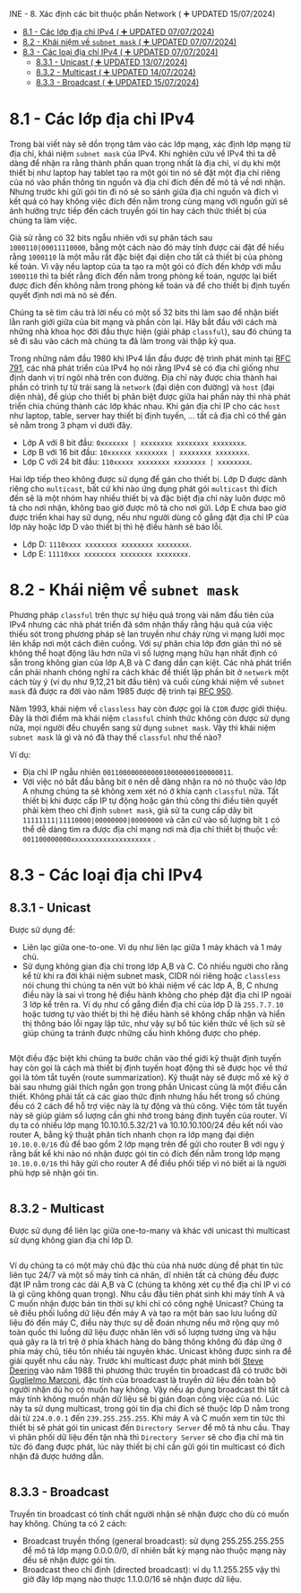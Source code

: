 INE - 8. Xác định các bit thuộc phần Network ( :heavy_plus_sign: UPDATED 15/07/2024)

- [8.1 - Các lớp địa chỉ IPv4 ( :heavy_plus_sign: UPDATED 07/07/2024)](#ine_8_ipv4_address_classes)
- [8.2 - Khái niệm về `subnet mask` ( :heavy_plus_sign: UPDATED 07/07/2024)](#ine_8_subnet_mask)
- [8.3 - Các loại địa chỉ IPv4 ( :heavy_plus_sign: UPDATED 07/07/2024)](#ine_8_ipv4_address_types)
    - [8.3.1 - Unicast ( :heavy_plus_sign: UPDATED 13/07/2024)](#ine_8_unicast)
    - [8.3.2 - Multicast ( :heavy_plus_sign: UPDATED 14/07/2024)](#ine_8_multicast)
    - [8.3.3 - Broadcast ( :heavy_plus_sign: UPDATED 15/07/2024)](#ine_8_broadcast)

# <a name="ine_8_ipv4_address_classes"></a>8.1 - Các lớp địa chỉ IPv4

Trong bài viết này sẽ dồn trọng tâm vào các lớp mạng, xác định lớp mạng từ địa chỉ, khái niệm `subnet mask` của IPv4. Khi nghiên cứu về IPv4 thì ta dễ dàng để nhận ra rằng thành phần quan trọng nhất là địa chỉ, ví dụ khi một thiết bị như laptop hay tablet tạo ra một gói tin nó sẽ đặt một địa chỉ riêng của nó vào phần thông tin nguồn và địa chỉ đích đến để mô tả về nơi nhận. Nhưng trước khi gửi gói tin đi nó sẽ so sánh giữa địa chỉ nguồn và đích vì kết quả có hay không việc đích đến nằm trong cùng mạng với nguồn gửi sẽ ảnh hưởng trực tiếp đến cách truyền gói tin hay cách thức thiết bị của chúng ta làm việc.

Giả sử rằng có 32 bits ngẫu nhiên với sự phân tách sau `1000110|00011110000`, bằng một cách nào đó máy tính được cài đặt để hiểu rằng `1000110` là một mẫu rất đặc biệt đại diện cho tất cả thiết bị của phòng kế toán. Vì vậy nếu laptop của ta tạo ra một gói có đích đến khớp với mẫu `1000110` thì ta biết rằng đích đến nằm trong phòng kế toán, ngược lại biết được đích đến không nằm trong phòng kế toán và để cho thiết bị định tuyến quyết định nơi mà nó sẽ đến.

Chúng ta sẽ tìm câu trả lời nếu có một số 32 bits thì làm sao để nhận biết lằn ranh giới giữa của bit mạng và phần còn lại. Hãy bắt đầu với cách mà những nhà khoa học đời đầu thực hiện (giải pháp `classful`), sau đó chúng ta sẽ đi sâu vào cách mà chúng ta đã làm trong vài thập kỷ qua.

Trong những năm đầu 1980 khi IPv4 lần đầu được đệ trình phát minh tại [RFC 791](https://datatracker.ietf.org/doc/html/rfc791), các nhà phát triển của IPv4 họ nói rằng IPv4 sẽ có địa chỉ giống như định danh vị trí ngôi nhà trên con đường. Địa chỉ này được chia thành hai phần có trình tự từ trái sang là `network` (đại diện con đường) và `host` (đại diện nhà), để giúp cho thiết bị phân biệt được giữa hai phần này thì nhà phát triển chia chúng thành các lớp khác nhau. Khi gán địa chỉ IP cho các `host` như laptop, table, server hay thiết bị định tuyến, ... tất cả địa chỉ có thể gán sẽ nằm trong 3 phạm vi dưới đây.

- Lớp A với 8 bit đầu: `0xxxxxxx | xxxxxxxx xxxxxxxx xxxxxxxx`.
- Lớp B với 16 bit đầu: `10xxxxxx xxxxxxxx | xxxxxxxx xxxxxxxx`.
- Lớp C với 24 bit đầu: `110xxxxx xxxxxxxx xxxxxxxx | xxxxxxxx`.

Hai lớp tiếp theo không được sử dụng để gán cho thiết bị. Lớp D được dành riêng cho `multicast`, bất cứ khi nào ứng dụng phát gói `multicast` thì đích đến sẽ là một nhóm hay nhiều thiết bị và đặc biệt địa chỉ này luôn được mô tả cho nơi nhận, không bao giờ được mô tả cho nơi gửi. Lớp E chưa bao giờ được triển khai hay sử dụng, nếu như người dùng cố gắng đặt địa chỉ IP của lớp này hoặc lớp D vào thiết bị thì hệ điều hành sẽ báo lỗi.

- Lớp D: `1110xxxx xxxxxxxx xxxxxxxx xxxxxxxx`.
- Lớp E: `11110xxx xxxxxxxx xxxxxxxx xxxxxxxx`.
    
# <a name="ine_8_subnet_mask"></a>8.2 - Khái niệm về `subnet mask`

Phương pháp `classful` trên thực sự hiệu quả trong vài năm đầu tiên của IPv4 nhưng các nhà phát triển đã sớm nhận thấy rằng hậu quả của việc thiếu sót trong phương pháp sẽ lan truyền như cháy rừng vì mạng lưới mọc lên khắp nơi một cách điên cuồng. Với sự phân chia lớp đơn giản thì nó sẽ không thể hoạt động lâu hơn nữa vì số lượng mạng hữu hạn nhất định có sẵn trong không gian của lớp A,B và C đang dần cạn kiệt. Các nhà phát triển cần phải nhanh chóng nghĩ ra cách khác để thiết lập phần bit ở `network` một cách tùy ý (ví dụ như 9,12,21 bit đầu tiên) và cuối cùng khái niệm về `subnet mask` đã được ra đời vào năm 1985 được đệ trình tại [RFC 950](https://datatracker.ietf.org/doc/html/rfc950).

Năm 1993, khái niệm về `classless` hay còn được gọi là `CIDR` được giới thiệu. Đây là thời điểm mà khái niệm `classful` chính thức không còn được sử dụng nữa, mọi người đều chuyển sang sử dụng `subnet mask`. Vậy thì khái niệm `subnet mask` là gì và nó đã thay thế `classful` như thế nào?

Ví dụ:

- Địa chỉ IP ngẫu nhiên `00110000000000010000000100000011`.
- Với việc nó bắt đầu bằng bit `0` nên dễ dàng nhận ra nó nó thuộc vào lớp A nhưng chúng ta sẽ không xem xét nó ở khía cạnh `classful` nữa. Tất thiết bị khi được cấp IP tự động hoặc gán thủ công thì điều tiên quyết phải kèm theo chỉ định `subnet mask`, giả sử ta cung cấp dãy bit `11111111|11110000|00000000|00000000` và căn cứ vào số lượng bit `1` có thể dễ dàng tìm ra được địa chỉ mạng nơi mà địa chỉ thiết bị thuộc về: `001100000000xxxxxxxxxxxxxxxxxxxx` .

# <a name="ine_8_ipv4_address_types"></a>8.3 - Các loại địa chỉ IPv4

## <a name="ine_8_unicast"></a>8.3.1 - Unicast

Được sử dụng để:
- Liên lạc giữa one-to-one. Ví dụ như liên lạc giữa 1 máy khách và 1 máy chủ.
- Sử dụng không gian địa chỉ trong lớp A,B và C. Có nhiều người cho rằng kể từ khi ra đời khái niệm subnet mask, CIDR nói riêng hoặc `classless` nói chung thì chúng ta nên vứt bỏ khái niệm về các lớp A, B, C nhưng điều này là sai vì trong hệ điều hành không cho phép đặt địa chỉ IP ngoài 3 lớp kể trên ra. Ví dụ như cố gắng điền địa chỉ của lớp D là `255.7.7.10` hoặc tương tự vào thiết bị thì hệ điều hành sẽ không chấp nhận và hiển thị thông báo lỗi ngay lập tức, như vậy sự bổ túc kiến thức về lịch sử sẽ giúp chúng ta tránh được những cấu hình không được cho phép.

<div style="text-align:center"><img src="../images/ine_38_basically_unicast.png" alt/></div>

Một điều đặc biệt khi chúng ta bước chân vào thế giới kỹ thuật định tuyến hay còn gọi là cách mà thiết bị định tuyến hoạt động thì sẽ được học về thứ gọi là tóm tắt tuyến (route summarization). Kỹ thuật này sẽ được mổ xẻ kỹ ở bài sau nhưng giải thích ngắn gọn trong phần Unicast cũng là một điều cần thiết. Không phải tất cả các giao thức định nhưng hầu hết trong số chúng đều có 2 cách để hỗ trợ việc này là tự động và thủ công. Việc tóm tắt tuyến này sẽ giúp giảm số lượng cần ghi nhớ trong bảng định tuyến của router. Ví dụ ta có nhiều lớp mạng 10.10.10.5.32/21 và 10.10.10.100/24 đều kết nối vào router A, bằng kỹ thuật phân tích nhanh chọn ra lớp mạng đại diện `10.10.0.0/16` đủ để bao gồm 2 lớp mạng trên để gửi cho router B với ngụ ý rằng bất kể khi nào nó nhận được gói tin có đích đến nằm trong lớp mạng `10.10.0.0/16` thì hãy gửi cho router A để điều phối tiếp vì nó biết ai là người phù hợp sẽ nhận gói tin.

<div style="text-align:center"><img src="../images/ine_37_basically_routing_sumarization.png" alt/></div>

## <a name="ine_8_multicast"></a>8.3.2 - Multicast

Được sử dụng để liên lạc giữa one-to-many và khác với unicast thì multicast sử dụng không gian địa chỉ lớp D.

<div style="text-align:center"><img src="../images/ine_39_basically_multicast.png" alt/></div>

Ví dụ chúng ta có một máy chủ đặc thù của nhà nước dùng để phát tin tức liên tục 24/7 và một số máy tính cá nhân, dĩ nhiên tất cả chúng đều được đặt IP nằm trong các dải A,B và C (chúng ta không xét cụ thể địa chỉ IP vì có là gì cũng không quan trọng). Nhu cầu đầu tiên phát sinh khi máy tính A và C muốn nhận được bản tin thời sự khi chỉ có công nghệ Unicast? Chúng ta sẽ điều phối luồng dữ liệu đến máy A và tạo ra một bản sao lưu luồng dữ liệu đó đến máy C, điều này thực sự dễ đoán nhưng nếu mở rộng quy mô toàn quốc thì luồng dữ liệu được nhân lên với số lượng tương ứng và hậu quả gây ra là trì trệ ở phía khách hàng do băng thông không đủ đáp ứng ở phía máy chủ, tiêu tốn nhiều tài nguyên khác. Unicast không được sinh ra để giải quyết nhu cầu này. Trước khi multicast được phát minh bởi [Steve Deering](https://en.wikipedia.org/wiki/Steve_Deering) vào năm 1988 thì phương thức truyền tin broadcast đã có trước bởi [Guglielmo Marconi](https://www.bbc.com/news/uk-england-somerset-61327062), đặc tính của broadcast là truyền dữ liệu đến toàn bộ người nhận dù họ có muốn hay không. Vậy nếu áp dụng broadcast thì tất cả máy tính không muốn nhận dữ liệu sẽ bị gián đoạn công việc của nó. Lúc này ta sử dụng multicast, trong gói tin địa chỉ đích sẽ thuộc lớp D nằm trong dải từ `224.0.0.1` đến `239.255.255.255`. Khi máy A và C muốn xem tin tức thì thiết bị sẽ phát gói tin unicast đến `Directory Server` để mô tả nhu cầu. Thay vì phân phối dữ liệu đến tận nhà thì `Directory Server` sẽ cho địa chỉ mà tin tức đó đang được phát, lúc này thiết bị chỉ cần gửi gói tin multicast có đích nhận đã được hướng dẫn.

<div style="text-align:center"><img src="../images/ine_40_multicast_example.png" alt/></div>

## <a name="ine_8_broadcast"></a>8.3.3 - Broadcast

Truyền tin broadcast có tính chất người nhận sẽ nhận được cho dù có muốn hay không. Chúng ta có 2 cách:
- Broadcast truyền thống (general broadcast): sử dụng 255.255.255.255 để mô tả lớp mạng 0.0.0.0/0, dĩ nhiên bất kỳ mạng nào thuộc mạng này đều sẽ nhận được gói tin.
- Broadcast theo chỉ định (directed broadcast): ví dụ 1.1.255.255 vậy thì giờ đây lớp mạng nào thược 1.1.0.0/16 sẽ nhận được dữ liệu.